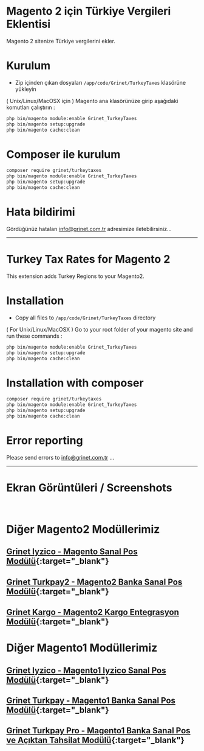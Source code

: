 # Magento 2 için Türkiye Vergileri Eklentisi

Magento 2 sitenize Türkiye vergilerini ekler.

# Kurulum
 - Zip içinden çıkan dosyaları `/app/code/Grinet/TurkeyTaxes` klasörüne yükleyin

( Unix/Linux/MacOSX için ) 
Magento ana klasörünüze girip aşağıdaki komutları çalıştırın :
```bash
php bin/magento module:enable Grinet_TurkeyTaxes
php bin/magento setup:upgrade
php bin/magento cache:clean
```

# Composer ile kurulum
```bash
composer require grinet/turkeytaxes
php bin/magento module:enable Grinet_TurkeyTaxes
php bin/magento setup:upgrade
php bin/magento cache:clean
```

# Hata bildirimi

Gördüğünüz hataları info@grinet.com.tr adresimize iletebilirsiniz...

-----------------------------------------------------------------

# Turkey Tax Rates for Magento 2

This extension adds Turkey Regions to your Magento2.

# Installation
 - Copy all files to `/app/code/Grinet/TurkeyTaxes` directory

( For Unix/Linux/MacOSX ) 
Go to your root folder of your magento site and run these commands :
```bash
php bin/magento module:enable Grinet_TurkeyTaxes
php bin/magento setup:upgrade
php bin/magento cache:clean
```

# Installation with composer
```bash
composer require grinet/turkeytaxes
php bin/magento module:enable Grinet_TurkeyTaxes
php bin/magento setup:upgrade
php bin/magento cache:clean
```

# Error reporting

Please send errors to info@grinet.com.tr ...

------------------------------------------------------------------
# Ekran Görüntüleri / Screenshots

<img src="https://grinet.com.tr/images/magento2_taxes/shot_prod.png?983729"	alt="">
<img src="https://grinet.com.tr/images/magento2_taxes/shot_conf1.png?837298"	alt="">
<img src="https://grinet.com.tr/images/magento2_taxes/shot_conf2.png?483729"	alt="">

>
# **Diğer Magento2 Modüllerimiz**

## [Grinet Iyzico - Magento Sanal Pos Modülü](https://magesanalpos.com/grinet-iyzico-magento-icin-sanal-pos-modulu-magento2){:target="_blank"}
## [Grinet Turkpay2 - Magento2 Banka Sanal Pos Modülü](https://magesanalpos.com/grinet-turkpay-magento-icin-sanal-pos-modulu-magento2){:target="_blank"}
## [Grinet Kargo - Magento2 Kargo Entegrasyon Modülü](https://magesanalpos.com/grinet-kargo-entegrasyon-modulu-magento-2){:target="_blank"}

>
# **Diğer Magento1 Modüllerimiz**

## [Grinet Iyzico - Magento1 Iyzico Sanal Pos Modülü](https://magesanalpos.com/grinet-iyzico-magento-icin-sanal-pos-modulu-magento1){:target="_blank"}
## [Grinet Turkpay - Magento1 Banka Sanal Pos Modülü](https://magesanalpos.com/grinet-turkpay-magento-icin-sanal-pos-modulu){:target="_blank"}
## [Grinet Turkpay Pro - Magento1 Banka Sanal Pos ve Açıktan Tahsilat Modülü](https://magesanalpos.com/grinet-turkpay-magento-icin-sanal-pos-modulu-pro){:target="_blank"}




